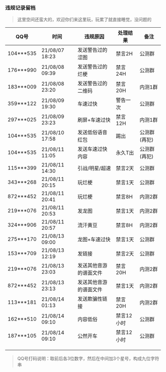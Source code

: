 ### 违规记录留档

> 这里空间还蛮大的，欢迎你们来这里玩，玩累了就直接睡觉，没问题的

QQ号 | 时间 | 违规原因 | 处理结果 | 备注
-- | -- | -- | -- | --
104***535 | 21/08/07 18:23 | 发送警告过的涩图 | 禁言2H | 公测群
176***990 | 21/08/08 09:39 | 发送警告过的烂梗 | 禁言24H | 公测群
183***009 | 21/08/08 23:20 | 发送警告过的二维码| 禁言20H | 内测1群
359***122 | 21/08/09 19:30 | 车速过快 | 警告一次 | 公测群 
297***025 | 21/08/09 23:23 | 刷屏+车速过快 | 禁言12H | 内测1群
104***535 | 21/08/10 17:58 | 发送低俗语音红包 | 踢出 | 公测群(再犯)
104***535 | 21/08/11 11:05 | 发送车速过快内容 | 永久T出 | 公测群(再犯) 
115***399 | 21/08/11 14:30 | 引战/明星/超速 | 禁言2天 | 公测群
343***268 | 21/08/11 20:15 | 玩烂梗 | 禁言1天 | 公测群
872***452 | 21/08/11 20:41 | 玩烂梗 | 禁言8H | 内测2群 
219***076 | 21/08/11 20:53 | 发龙图 | 禁言1天 | 内测2群 
324***906 | 21/08/11 20:57 | 流汗黄豆 | 禁言8H | 内测2群 
275***170 | 21/08/13 09:00 | 龙图+车速过快 | 禁言1天 | 公测群
153***709 | 21/08/13 12:19 | 发链接 | 禁言2天 | 公测群
219***076 | 21/08/13 23:03 | 发送其他音游的谱面文件 | 禁言20H | 内测2群
872***452 | 21/08/13 23:13 | 发送其他音游的谱面文件 | 禁言1天 | 内测2群
113***181 | 21/08/14 01:13 | 发送欺骗性链接 | 禁言20H | 内测2群
162***510 | 21/08/14 09:10 | 内容低俗 | 禁言12小时 | 公测群
187***105 | 21/08/14 09:10 | 公然开车 | 禁言12小时 | 公测群
 | | | |
 | | | |
 | | | |

> QQ号打码说明：取前后各3位数字，然后在中间加3个星号，构成九位字符串
